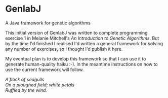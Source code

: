 # GenlabJ
A Java framework for genetic algorithms

This initial version of GenlabJ was written to complete programming exercise 1 in Melanie Mitchell's _An Introduction to Genetic Algorithms_. But by the time I'd finished I realised I'd written a general framework for solving any number of exercises, so I thought I'd publish it here.

My eventual plan is to develop this framework so that I can use it to generate human-quality haiku :-). In the meantime instructions on how to use the current framework will follow.

_A flock of seagulls \
On a ploughed field; white petals \
Ruffled by the wind._

